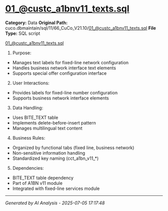 # 01_@custc_a1bnv11_texts.sql

**Category:** Data
**Original Path:** cuco.dbmaintain/sql/11/66_CuCo_V21.10/01_@custc_a1bnv11_texts.sql
**File Type:** SQL script

01_@custc_a1bnv11_texts.sql
1. Purpose:
- Manages text labels for fixed-line network configuration
- Handles business network interface text elements
- Supports special offer configuration interface

2. User Interactions:
- Provides labels for fixed-line number configuration
- Supports business network interface elements

3. Data Handling:
- Uses BITE_TEXT table
- Implements delete-before-insert pattern
- Manages multilingual text content

4. Business Rules:
- Organized by functional tabs (fixed line, business network)
- Non-sensitive information handling
- Standardized key naming (cct_a1bn_v11_*)

5. Dependencies:
- BITE_TEXT table dependency
- Part of A1BN v11 module
- Integrated with fixed-line services module

---
*Generated by AI Analysis - 2025-07-05 17:17:48*
